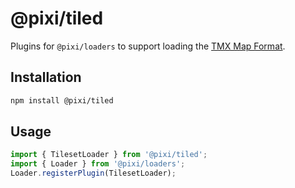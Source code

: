 # @pixi/tiled

Plugins for `@pixi/loaders` to support loading the [TMX Map Format].

[TMX Map Format]: http://doc.mapeditor.org/en/latest/reference/tmx-map-format/

## Installation

```bash
npm install @pixi/tiled
```

## Usage

```js
import { TilesetLoader } from '@pixi/tiled';
import { Loader } from '@pixi/loaders';
Loader.registerPlugin(TilesetLoader);
```
